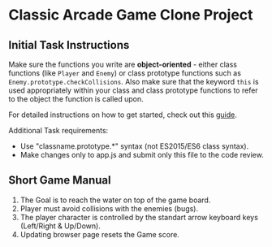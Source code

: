 # Classic Arcade Game Clone Project

## Initial Task Instructions

Make sure the functions you write are **object-oriented** - either class functions (like `Player` and `Enemy`) or class prototype functions such as `Enemy.prototype.checkCollisions`. Also make sure that the keyword `this` is used appropriately within your class and class prototype functions to refer to the object the function is called upon.

For detailed instructions on how to get started, check out this [guide](https://docs.google.com/document/d/1v01aScPjSWCCWQLIpFqvg3-vXLH2e8_SZQKC8jNO0Dc/pub?embedded=true).

Additional Task requirements:
- Use "classname.prototype.*" syntax (not ES2015/ES6 class syntax).
- Make changes only to app.js and submit only this file to the code review.

## Short Game Manual

1. The Goal is to reach the water on top of the game board.
2. Player must avoid collisions with the enemies (bugs).
3. The player character is controlled by the standart arrow keyboard keys (Left/Right & Up/Down).
4. Updating browser page resets the Game score.

